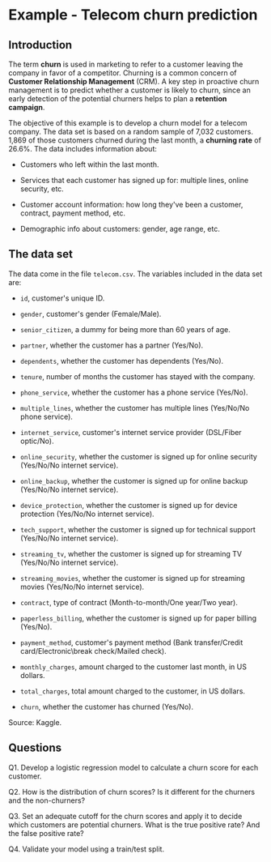 # Example - Telecom churn prediction

## Introduction 

The term **churn** is used in marketing to refer to a customer leaving the company in favor of a competitor. Churning is a common concern of **Customer Relationship Management** (CRM). A key step in proactive churn management is to predict whether a customer is likely to churn, since an early detection of the potential churners helps to plan a **retention campaign**.

The objective of this example is to develop a churn model for a telecom company. The data set is based on a random sample of 7,032 customers. 1,869 of those customers churned during the last month, a **churning rate** of 26.6%. The data includes information about: 

* Customers who left within the last month.

* Services that each customer has signed up for: multiple lines, online security, etc. 

* Customer account information:  how long they've been a customer, contract, payment method, etc.

* Demographic info about customers: gender, age range, etc.

## The data set

The data come in the file `telecom.csv`. The variables included in the data set are: 

* `id`, customer's unique ID.
* `gender`, customer's gender (Female/Male).

* `senior_citizen`, a dummy for being more than 60 years of age.

* `partner`, whether the customer has a partner (Yes/No).

* `dependents`, whether the customer has dependents (Yes/No).

* `tenure`, number of months the customer has stayed with the company.

* `phone_service`, whether the customer has a phone service (Yes/No).

* `multiple_lines`, whether the customer has multiple lines (Yes/No/No phone service).

* `internet_service`, customer's internet service provider (DSL/Fiber optic/No).

* `online_security`, whether the customer is signed up for online security (Yes/No/No internet service).

* `online_backup`, whether the customer is signed up for online backup (Yes/No/No internet service).

* `device_protection`, whether the customer is signed up for device protection (Yes/No/No internet service).

* `tech_support`, whether the customer is signed up for technical support (Yes/No/No internet service).

* `streaming_tv`, whether the customer is signed up for streaming TV (Yes/No/No internet service).

* `streaming_movies`, whether the customer is signed up for streaming movies (Yes/No/No internet service).

* `contract`, type of contract (Month-to-month/One year/Two year).

* `paperless_billing`, whether the customer is signed up for paper billing (Yes/No).

* `payment_method`, customer's payment method (Bank transfer/Credit card/Electronic\break check/Mailed check).

* `monthly_charges`, amount charged to the customer last month, in US dollars.

* `total_charges`, total amount charged to the customer, in US dollars.

* `churn`, whether the customer has churned (Yes/No).

Source: Kaggle.

## Questions

Q1. Develop a logistic regression model to calculate a churn score for each customer.

Q2. How is the distribution of churn scores? Is it different for the churners and the non-churners?

Q3. Set an adequate cutoff for the churn scores and apply it to decide which customers are potential churners. What is the true positive rate? And the false positive rate?

Q4. Validate your model using a train/test split.
